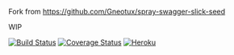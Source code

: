 Fork from https://github.com/Gneotux/spray-swagger-slick-seed

WIP

[![Build Status](https://travis-ci.org/Gneotux/pfc.svg?branch=master)](https://travis-ci.org/Gneotux/pfc)
[![Coverage Status](https://coveralls.io/repos/Gneotux/pfc/badge.svg?branch=master&service=github)](https://coveralls.io/github/Gneotux/pfc?branch=master)
[![Heroku](https://heroku-badge.herokuapp.com/?app=sleepy-shelf-2528)](http://sleepy-shelf-2528.herokuapp.com)


